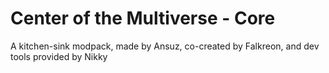 # Center of the Multiverse - Core

A kitchen-sink modpack, made by Ansuz, co-created by Falkreon, and dev tools provided by Nikky

